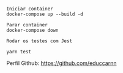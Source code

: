 ```
Iniciar container
docker-compose up --build -d

Parar container 
docker-compose down
```

```
Rodar os testes com Jest

yarn test
```


Perfil Github: https://github.com/educcarnn